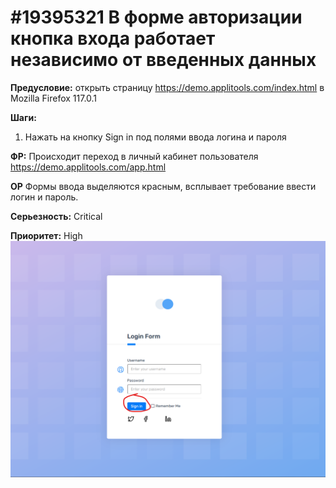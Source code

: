 # #19395321 В форме авторизации кнопка входа работает независимо от введенных данных
**Предусловие:** открыть страницу https://demo.applitools.com/index.html в Mozilla Firefox 117.0.1

**Шаги:**

1. Нажать на кнопку Sign in под полями ввода логина и пароля

**ФР:** Происходит переход в личный кабинет пользователя https://demo.applitools.com/app.html

**ОР** Формы ввода выделяются красным, всплывает требование ввести логин и пароль.

**Серьезность:** Critical

**Приоритет:** High  
![Bug screenshot number 1](image1.png "Bug screenshot number 1")
